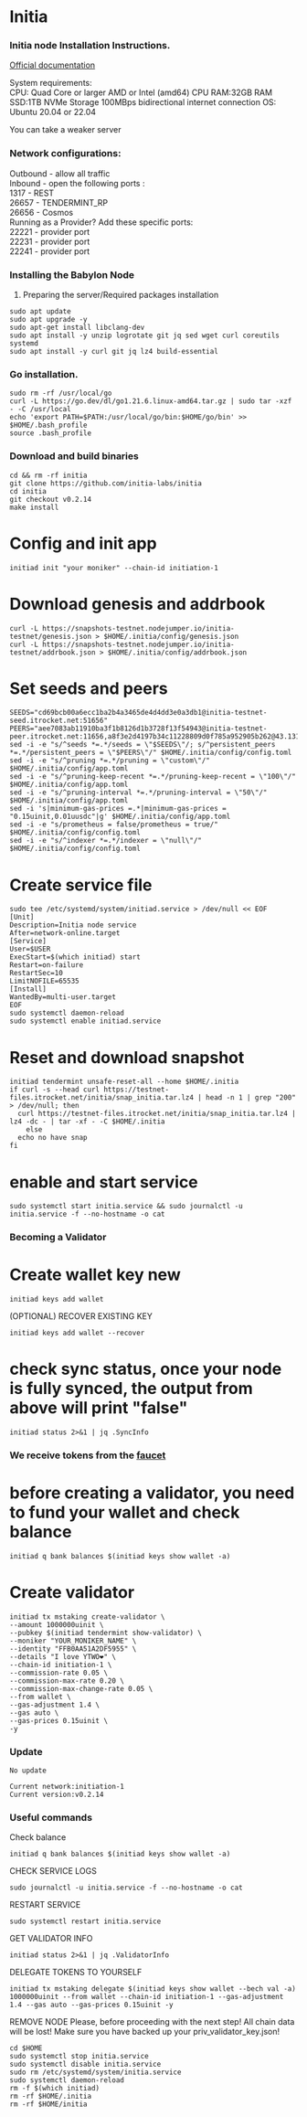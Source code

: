 # Initia

### Initia node Installation Instructions.

[Official documentation](https://docs.initia.xyz)

System requirements:</br>
CPU: Quad Core or larger AMD or Intel (amd64) CPU
RAM:32GB RAM
SSD:1TB NVMe Storage
100MBps bidirectional internet connection
OS: Ubuntu 20.04 or 22.04</br>

You can take a weaker server

### Network configurations: </br>
Outbound - allow all traffic </br>
Inbound - open the following ports :</br>
1317 - REST </br>
26657 - TENDERMINT_RP </br>
26656 - Cosmos </br>
Running as a Provider? Add these specific ports: </br>
22221 - provider port </br>
22231 - provider port </br>
22241 - provider port </br>

### Installing the Babylon Node

1. Preparing the server/Required packages installation</br>
```
sudo apt update
sudo apt upgrade -y
sudo apt-get install libclang-dev
sudo apt install -y unzip logrotate git jq sed wget curl coreutils systemd
sudo apt install -y curl git jq lz4 build-essential
```
### Go installation.
```
sudo rm -rf /usr/local/go
curl -L https://go.dev/dl/go1.21.6.linux-amd64.tar.gz | sudo tar -xzf - -C /usr/local
echo 'export PATH=$PATH:/usr/local/go/bin:$HOME/go/bin' >> $HOME/.bash_profile
source .bash_profile
```

### Download and build binaries
```
cd && rm -rf initia
git clone https://github.com/initia-labs/initia
cd initia
git checkout v0.2.14
make install
```

# Config and init app
```
initiad init "your moniker" --chain-id initiation-1
```

# Download genesis and addrbook
```
curl -L https://snapshots-testnet.nodejumper.io/initia-testnet/genesis.json > $HOME/.initia/config/genesis.json
curl -L https://snapshots-testnet.nodejumper.io/initia-testnet/addrbook.json > $HOME/.initia/config/addrbook.json
```

# Set seeds and peers
```
SEEDS="cd69bcb00a6ecc1ba2b4a3465de4d4dd3e0a3db1@initia-testnet-seed.itrocket.net:51656"
PEERS="aee7083ab11910ba3f1b8126d1b3728f13f54943@initia-testnet-peer.itrocket.net:11656,a8f3e2d4197b34c11228809d0f785a952905b262@43.131.12.180:26656,429f7db154bb139ab3f8f2a8760914e255337a0f@150.109.235.74:26656,767fdcfdb0998209834b929c59a2b57d474cc496@207.148.114.112:26656,9c0417a610846b3a7fd27ac3afbf3b52b527807c@43.157.82.7:26656,633775ca828f8fc7f5c689a8c950664e7f198223@184.174.32.188:26656,9f0ae0790fae9a2d327d8d6fe767b73eb8aa5c48@176.126.87.65:22656,7317b8c930c52a8183590166a7b5c3599f40d4db@185.187.170.186:26656,35e4b461b38107751450af25e03f5a61e7aa0189@43.133.229.136:26656,6a64518146b8c902ef5930dfba00fe61a15ec176@43.133.44.152:26656,a45314423c15f024ff850fad7bd031168d937931@162.62.219.188:26656"
sed -i -e "s/^seeds *=.*/seeds = \"$SEEDS\"/; s/^persistent_peers *=.*/persistent_peers = \"$PEERS\"/" $HOME/.initia/config/config.toml
sed -i -e "s/^pruning *=.*/pruning = \"custom\"/" $HOME/.initia/config/app.toml
sed -i -e "s/^pruning-keep-recent *=.*/pruning-keep-recent = \"100\"/" $HOME/.initia/config/app.toml
sed -i -e "s/^pruning-interval *=.*/pruning-interval = \"50\"/" $HOME/.initia/config/app.toml
sed -i 's|minimum-gas-prices =.*|minimum-gas-prices = "0.15uinit,0.01uusdc"|g' $HOME/.initia/config/app.toml
sed -i -e "s/prometheus = false/prometheus = true/" $HOME/.initia/config/config.toml
sed -i -e "s/^indexer *=.*/indexer = \"null\"/" $HOME/.initia/config/config.toml
```

# Create service file
```
sudo tee /etc/systemd/system/initiad.service > /dev/null << EOF
[Unit]
Description=Initia node service
After=network-online.target
[Service]
User=$USER
ExecStart=$(which initiad) start
Restart=on-failure
RestartSec=10
LimitNOFILE=65535
[Install]
WantedBy=multi-user.target
EOF
sudo systemctl daemon-reload
sudo systemctl enable initiad.service
```

# Reset and download snapshot
```
initiad tendermint unsafe-reset-all --home $HOME/.initia
if curl -s --head curl https://testnet-files.itrocket.net/initia/snap_initia.tar.lz4 | head -n 1 | grep "200" > /dev/null; then
  curl https://testnet-files.itrocket.net/initia/snap_initia.tar.lz4 | lz4 -dc - | tar -xf - -C $HOME/.initia
    else
  echo no have snap
fi
```

# enable and start service
```
sudo systemctl start initia.service && sudo journalctl -u initia.service -f --no-hostname -o cat
```

### Becoming a Validator

# Create wallet key new
```
initiad keys add wallet
```

(OPTIONAL) RECOVER EXISTING KEY
```
initiad keys add wallet --recover
```

# check sync status, once your node is fully synced, the output from above will print "false"
```
initiad status 2>&1 | jq .SyncInfo
```

### We receive tokens from the [faucet](https://faucet.testnet.initia.xyz/)

# before creating a validator, you need to fund your wallet and check balance
```
initiad q bank balances $(initiad keys show wallet -a)
```
# Create validator
```
initiad tx mstaking create-validator \
--amount 1000000uinit \
--pubkey $(initiad tendermint show-validator) \
--moniker "YOUR_MONIKER_NAME" \
--identity "FFB0AA51A2DF5955" \
--details "I love YTWO❤️" \
--chain-id initiation-1 \
--commission-rate 0.05 \
--commission-max-rate 0.20 \
--commission-max-change-rate 0.05 \
--from wallet \
--gas-adjustment 1.4 \
--gas auto \
--gas-prices 0.15uinit \
-y
```

### Update
```
No update

Current network:initiation-1
Current version:v0.2.14
```

### Useful commands

Check balance
```
initiad q bank balances $(initiad keys show wallet -a)
```

CHECK SERVICE LOGS
```
sudo journalctl -u initia.service -f --no-hostname -o cat
```

RESTART SERVICE
```
sudo systemctl restart initia.service
```

GET VALIDATOR INFO
```
initiad status 2>&1 | jq .ValidatorInfo
```

DELEGATE TOKENS TO YOURSELF
```
initiad tx mstaking delegate $(initiad keys show wallet --bech val -a) 1000000uinit --from wallet --chain-id initiation-1 --gas-adjustment 1.4 --gas auto --gas-prices 0.15uinit -y
```

REMOVE NODE
Please, before proceeding with the next step! All chain data will be lost! Make sure you have backed up your priv_validator_key.json!
```
cd $HOME
sudo systemctl stop initia.service
sudo systemctl disable initia.service
sudo rm /etc/systemd/system/initia.service
sudo systemctl daemon-reload
rm -f $(which initiad)
rm -rf $HOME/.initia
rm -rf $HOME/initia
```
